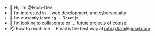 - 👋 Hi, I’m @Roob-Dev
- 👀 I’m interested in ... web development, and cybersecurity
- 🌱 I’m currently learning ... React js
- 💞️ I’m looking to collaborate on ... future projects of course!
- 📫 How to reach me ... Email is the best way at rubi.g.llam@gmail.com

<!---
Roob-Dev/Roob-Dev is a ✨ special ✨ repository because its `README.md` (this file) appears on your GitHub profile.
You can click the Preview link to take a look at your changes.
--->
